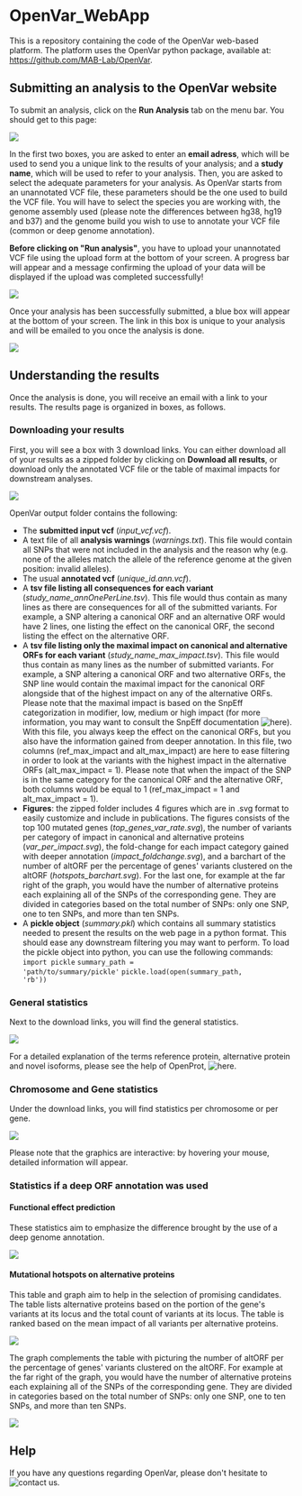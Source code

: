 # OpenVar_WebApp

This is a repository containing the code of the OpenVar web-based platform. The platform uses the OpenVar python package, available at: https://github.com/MAB-Lab/OpenVar.

## Submitting an analysis to the OpenVar website

To submit an analysis, click on the **Run Analysis** tab on the menu bar. You should get to this page:

![](static/images/OpenVar_runAnalysis.JPG)

In the first two boxes, you are asked to enter an **email adress**, which will be used to send you a unique link to the results of your analysis; and a **study name**, which will be used to refer to your analysis.
Then, you are asked to select the adequate parameters for your analysis. As OpenVar starts from an unannotated VCF file, these parameters should be the one used to build the VCF file. You will have to select the species you are working with, the genome assembly used (please note the differences between hg38, hg19 and b37) and the genome build you wish to use to annotate your VCF file (common or deep genome annotation).

**Before clicking on "Run analysis"**, you have to upload your unannotated VCF file using the upload form at the bottom of your screen. A progress bar will appear and a message confirming the upload of your data will be displayed if the upload was completed successfully!

![](static/images/OpenVar_upload_completed.JPG)

Once your analysis has been successfully submitted, a blue box will appear at the bottom of your screen. The link in this box is unique to your analysis and will be emailed to you once the analysis is done.

![](static/images/OpenVar_Confirmation.JPG)


## Understanding the results

Once the analysis is done, you will receive an email with a link to your results.
The results page is organized in boxes, as follows.

### Downloading your results

First, you will see a box with 3 download links. You can either download all of your results as a zipped folder by clicking on **Download all results**, or download only the annotated VCF file or the table of maximal impacts for downstream analyses.

![](static/images/OpenVar_Results1.JPG)

OpenVar output folder contains the following: 
  - The **submitted input vcf** (*input_vcf.vcf*).
  - A text file of all **analysis warnings** (*warnings.txt*). This file would contain all SNPs that were not included in the analysis and the reason why (e.g. none of the alleles match the allele of the reference genome at the given position: invalid alleles).
  - The usual **annotated vcf** (*unique_id.ann.vcf*).
  - A **tsv file listing all consequences for each variant** (*study_name_annOnePerLine.tsv*). This file would thus contain as many lines as there are consequences for all of the submitted variants. For example, a SNP altering a canonical ORF and an alternative ORF would have 2 lines, one listing the effect on the canonical ORF, the second listing the effect on the alternative ORF.
  - A **tsv file listing only the maximal impact on canonical and alternative ORFs for each variant** (*study_name_max_impact.tsv*). This file would thus contain as many lines as the number of submitted variants. For example, a SNP altering a canonical ORF and two alternative ORFs, the SNP line would contain the maximal impact for the canonical ORF alongside that of the highest impact on any of the alternative ORFs. Please note that the maximal impact is based on the SnpEff categorization in modifier, low, medium or high impact (for more information, you may want to consult the SnpEff documentation ![here](https://pcingola.github.io/SnpEff/se_inputoutput/#impact-prediction)). With this file, you always keep the effect on the canonical ORFs, but you also have the information gained from deeper annotation. In this file, two columns (ref_max_impact and alt_max_impact) are here to ease filtering in order to look at the variants with the highest impact in the alternative ORFs (alt_max_impact = 1). Please note that when the impact of the SNP is in the same category for the canonical ORF and the alternative ORF, both columns would be equal to 1 (ref_max_impact = 1 and alt_max_impact = 1).
  - **Figures**: the zipped folder includes 4 figures which are in .svg format to easily customize and include in publications. The figures consists of the top 100 mutated genes (*top_genes_var_rate.svg*), the number of variants per category of impact in canonical and alternative proteins (*var_per_impact.svg*), the fold-change for each impact category gained with deeper annotation (*impact_foldchange.svg*), and a barchart of the number of altORF per the percentage of genes' variants clustered on the altORF (*hotspots_barchart.svg*). For the last one, for example at the far right of the graph, you would have the number of alternative proteins each explaining all of the SNPs of the corresponding gene. They are divided in categories based on the total number of SNPs: only one SNP, one to ten SNPs, and more than ten SNPs.
  - A **pickle object** (*summary.pkl*) which contains all summary statistics needed to present the results on the web page in a python format. This should ease any downstream filtering you may want to perform. To load the pickle object into python, you can use the following commands: <code>import pickle</code> <code>summary_path = 'path/to/summary/pickle'</code> <code>pickle.load(open(summary_path, 'rb'))</code>


### General statistics

Next to the download links, you will find the general statistics.

![](static/images/OpenVar_Results1.JPG)

For a detailed explanation of the terms reference protein, alternative protein and novel isoforms, please see the help of OpenProt, ![here](https://openprot.org/p/help#kix.o0ail8u5tsl9).


### Chromosome and Gene statistics

Under the download links, you will find statistics per chromosome or per gene.

![](static/images/OpenVar_Results2.JPG)

Please note that the graphics are interactive: by hovering your mouse, detailed information will appear.


### Statistics if a deep ORF annotation was used

#### Functional effect prediction

These statistics aim to emphasize the difference brought by the use of a deep genome annotation.

![](static/images/OpenVar_Results3.JPG)


#### Mutational hotspots on alternative proteins

This table and graph aim to help in the selection of promising candidates.
The table lists alternative proteins based on the portion of the gene's variants at its locus and the total count of variants at its locus. The table is ranked based on the mean impact of all variants per alternative proteins.

![](static/images/OpenVar_Results4.JPG)

The graph complements the table with picturing the number of altORF per the percentage of genes' variants clustered on the altORF. For example at the far right of the graph, you would have the number of alternative proteins each explaining all of the SNPs of the corresponding gene. They are divided in categories based on the total number of SNPs: only one SNP, one to ten SNPs, and more than ten SNPs.

![](static/images/OpenVar_Results5.JPG)


## Help

If you have any questions regarding OpenVar, please don't hesitate to ![contact us](https://openprot.org/p/ng/contactUs).
